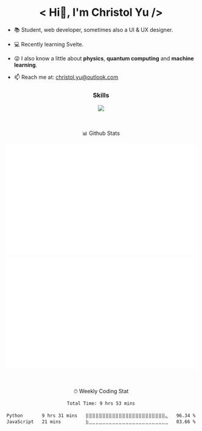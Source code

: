 <h1 align="center"> &#60; Hi👋, I'm Christol Yu /&#62; </h1>

- 📚 Student, web developer, sometimes also a UI & UX designer.

- 💻 Recently learning Svelte.

- 😜 I also know a little about **physics**, **quantum computing** and **machine learning**.

- 📫 Reach me at: christol.yu@outlook.com


<h3 align="center">Skills</h3>
<p align="center"> <img src="https://skillicons.dev/icons?i=js,ts,react,tailwind,sass,figma,html,css,py,pytorch,md,latex"> </p>

<br/>

<p align="center">📊 Github Stats</p>
<div align="center">
  
  ![overview_dark](https://raw.githubusercontent.com/christorange/githubStats/master/generated/overview.svg#gh-dark-mode-only)
  ![overview_light](https://raw.githubusercontent.com/christorange/githubStats/master/generated/overview.svg#gh-light-mode-only)

</div>

<br/>

<p align="center">⏱ Weekly Coding Stat</p>

<div align="center">
  
  <!--START_SECTION:waka-->

```text
Total Time: 9 hrs 53 mins

Python       9 hrs 31 mins   ⣿⣿⣿⣿⣿⣿⣿⣿⣿⣿⣿⣿⣿⣿⣿⣿⣿⣿⣿⣿⣿⣿⣿⣿⣄   96.34 %
JavaScript   21 mins         ⣷⣀⣀⣀⣀⣀⣀⣀⣀⣀⣀⣀⣀⣀⣀⣀⣀⣀⣀⣀⣀⣀⣀⣀⣀   03.66 %
```

<!--END_SECTION:waka-->
  
</div>

